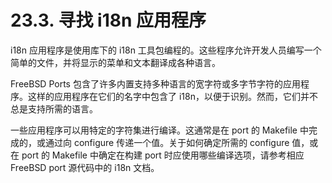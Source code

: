 # 23.3. 寻找 i18n 应用程序

i18n 应用程序是使用库下的 i18n 工具包编程的。这些程序允许开发人员编写一个简单的文件，并将显示的菜单和文本翻译成各种语言。

FreeBSD Ports 包含了许多内置支持多种语言的宽字符或多字节字符的应用程序。这样的应用程序在它们的名字中包含了 i18n，以便于识别。然而，它们并不总是支持所需的语言。

一些应用程序可以用特定的字符集进行编译。这通常是在 port 的 Makefile 中完成的，或通过向 configure 传递一个值。关于如何确定所需的 configure 值，或在 port 的 Makefile 中确定在构建 port 时应使用哪些编译选项，请参考相应 FreeBSD port 源代码中的 i18n 文档。
